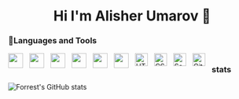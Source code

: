 ### <h1 align='center'>Hi I'm Alisher Umarov 👋</h1>


<h3>🧰Languages and Tools</h3>

<img align='left' width='30px' style='padding-right: 10px' src="https://cdn.jsdelivr.net/gh/devicons/devicon/icons/javascript/javascript-original.svg" />


<img align='left' width='30px' style='padding-right: 10px' src="https://cdn.jsdelivr.net/gh/devicons/devicon/icons/react/react-original.svg" />


<img align='left' width='30px' style='padding-right: 10px' src="https://cdn.jsdelivr.net/gh/devicons/devicon/icons/redux/redux-original.svg" />
          

<img align='left' width='30px' style='padding-right: 10px' src="https://cdn.jsdelivr.net/gh/devicons/devicon/icons/typescript/typescript-original.svg" />


<img align='left' width='30px' style='padding-right: 10px' src="https://cdn.jsdelivr.net/gh/devicons/devicon/icons/git/git-original.svg" />


<img align='left' width='30px' style='padding-right: 10px' src="https://cdn.jsdelivr.net/gh/devicons/devicon/icons/linux/linux-original.svg" />
          
          
<img align="left" alt="HTML5" width="26px" src="https://cdn.jsdelivr.net/gh/devicons/devicon/icons/html5/html5-original.svg" style="padding-right:10px;" />


<img align="left" alt="CSS3" width="26px" src="https://cdn.jsdelivr.net/gh/devicons/devicon/icons/css3/css3-original.svg" style="padding-right:10px;" />


<img align="left" alt="Sass" width="26px" src="https://cdn.jsdelivr.net/gh/devicons/devicon/icons/sass/sass-original.svg" style="padding-right:10px;" />


<img align="left" alt="GitHub" width="26px" src="https://cdn.jsdelivr.net/gh/devicons/devicon/icons/github/github-original.svg" style="padding-right:10px;" />


#

### stats

![Forrest's GitHub stats](https://github-readme-stats.vercel.app/api?username=alisher-umarov&show_icons=true&theme=prussian)